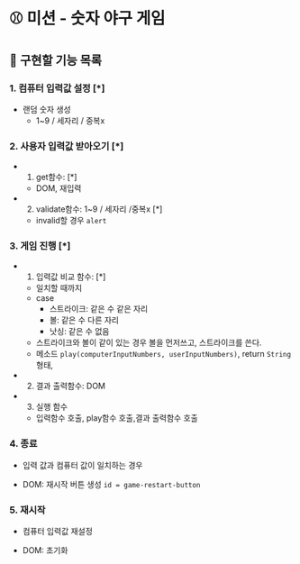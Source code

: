 # ⚾ 미션 - 숫자 야구 게임

## 📝 구현할 기능 목록

### 1. 컴퓨터 입력값 설정 [*]

- 랜덤 숫자 생성
  - 1~9 / 세자리 / 중복x

### 2. 사용자 입력값 받아오기 [*]

- 1. get함수: [*]
  - DOM, 재입력
- 2. validate함수: 1~9 / 세자리 /중복x [*]
  - invalid할 경우 `alert`

### 3. 게임 진행 [*]

- 1. 입력값 비교 함수: [*]

  - 일치할 때까지
  - case
    - 스트라이크: 같은 수 같은 자리
    - 볼: 같은 수 다른 자리
    - 낫싱: 같은 수 없음
  - 스트라이크와 볼이 같이 있는 경우 볼을 먼저쓰고, 스트라이크를 쓴다.
  - 메소드 `play(computerInputNumbers, userInputNumbers)`, return `String`형태,

- 2. 결과 출력함수: DOM

- 3. 실행 함수
  - 입력함수 호출, play함수 호출,결과 출력함수 호출

### 4. 종료

- 입력 값과 컴퓨터 값이 일치하는 경우

* DOM: 재시작 버튼 생성 `id = game-restart-button`

### 5. 재시작

- 컴퓨터 입력값 재설정

* DOM: 초기화
